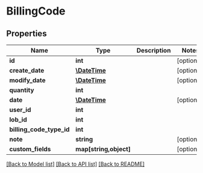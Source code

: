 # BillingCode

## Properties
Name | Type | Description | Notes
------------ | ------------- | ------------- | -------------
**id** | **int** |  | [optional] 
**create_date** | [**\DateTime**](\DateTime.md) |  | [optional] 
**modify_date** | [**\DateTime**](\DateTime.md) |  | [optional] 
**quantity** | **int** |  | 
**date** | [**\DateTime**](\DateTime.md) |  | [optional] 
**user_id** | **int** |  | 
**lob_id** | **int** |  | 
**billing_code_type_id** | **int** |  | 
**note** | **string** |  | [optional] 
**custom_fields** | **map[string,object]** |  | [optional] 

[[Back to Model list]](../README.md#documentation-for-models) [[Back to API list]](../README.md#documentation-for-api-endpoints) [[Back to README]](../README.md)


